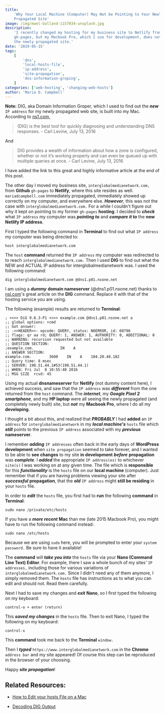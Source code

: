 ```yaml
---
title:
    'Why Your Local Machine (Computer) May Not be Pointing to Your Newly
    Propagated Site'
image: /img/mael-balland-1157034-unsplash.jpg
description:
    'I recently changed my hosting for my business site to Netlify from
    gh-pages, but my Macbook Pro, which I use for development, does not point to
    the newly propagated site.'
date: '2019-05-15'
tags:
    [
        'dns',
        'local-hosts-file',
        'ip-address',
        'site-propagation',
        'dns-information-groping',
    ]
categories: ['web-hosting', 'changing-web-hosts']
author: 'Maria D. Campbell'
---
```


**Note:** DIG, aka Domain Information Groper, which I used to find out the
**_new_** `IP address` for my newly propagated web site, is built into my Mac.
According to [ns1.com](https://ns1.com/blog/decoding-dig-output),

> (DIG) is the best tool for quickly diagnosing and understanding DNS
> responses. - Carl Levine, July 13, 2016

And

> DIG provides a wealth of information about how a zone is configured, whether
> or not it’s working properly and can even be queued up with multiple queries
> at once. - Carl Levine, July 13, 2016

I have added the link to this great and highly informative article at the end of
this post.

The other day I moved my business site, `interglobalmedianetwork.com,` from
**Github** `gh-pages` to **Netlify**, where this site resides as well.
`mariadcampbell.com` immediately propagated, immediately showed up correctly on
my computer, and everywhere else. **_However_**, this was not the case with
`interglobalmedianetwork.com.` For a while I couldn't figure out why it kept on
pointing to my former `gh-pages` **hosting**. I decided to **_check_** what
`IP address` my computer was **_pointing to_** and **_compare it to_** the **new
Netlify IP address**.

First I typed the following command in **Terminal** to find out what
`IP address` my computer was being directed to:

```shell
host interglobalmedianetwork.com
```

The `host` **command** returned the `IP address` my computer was redirected to
to reach `interglobalmedianetwork.com.` Then I used **DIG** to find out what the
NEW and ACTUAL IP address for interglobalmedianetwork was. I used the following
command:

```shell
dig interglobalmedianetwork.com @dns1.p01.nsone.net
```

I am using a **_dummy_** **domain nameserver** (@dns1.p01.nsone.net) thanks to
[nsl.com](https://ns1.com/blog/decoding-dig-output)'s great article on the
**DIG** command. Replace it with that of the hosting service you are using.

The following (example) results are returned to **Terminal**:

```shell
; <<>> DiG 9.8.3-P1 <<>> example.com @dns1.p01.nsone.net a
;; global options: +cmd
;; Got answer:
;; ->>HEADER<<- opcode: QUERY, status: NOERROR, id: 60796
;; flags: qr aa rd; QUERY: 1, ANSWER: 1, AUTHORITY: 0, ADDITIONAL: 0
;; WARNING: recursion requested but not available
;; QUESTION SECTION:
;example.com.            IN    A
;; ANSWER SECTION:
example.com.        3600    IN    A    104.20.48.182
;; Query time: 8 msec
;; SERVER: 198.51.44.1#53(198.51.44.1)
;; WHEN: Fri Jul  8 10:55:40 2016
;; MSG SIZE  rcvd: 45
```

Using my actual **dnsnameserver** for **Netlify** (not dummy content here), I
achieved success, and saw that the `IP address` was **_different_** from the one
returned from the `host` command. The **_internet_**, my **_Google Pixel 2
smartphone_**, and my **HP laptop** were all seeing the newly propagated (and
completely newly built) site, but **_not_** my **Macbook Pro**, where I do all
my **developing**.

I thought a bit about this, and realized that **_PROBABLY_** I had **added** an
`IP address` for `interglobalmedianetwork` in my **_local machine's_** `hosts`
file which **_still_** points to the previous `IP address` associated with my
**_previous_** **nameserver**.

I remember **_adding_** `IP addresses` often back in the early days of
**WordPress development** when `site propagation` seemed to take forever, and I
wanted to be able to **see changes** to my site **in development** **_before_**
**propagation** was **_complete_**. I **_added_** the appropriate
`IP address(es)` to whichever `site(s)` I was working on at any given time. The
file which is **responsible** for this **_functionality_** is the `hosts` file
on our **local machine** (computer). Just remember that if you are having
problems viewing your site after **_successful_** **propagation**, that the
**_old_** `IP address` might **still be residing** in your `hosts` file.

In order to **_edit_** the `hosts` file, you first had to **run** the following
**command** in **Terminal**:

```shell
sudo nano /private/etc/hosts
```

If you have a **_more recent_** **Mac** than me (late 2015 Macbook Pro), you
might have to run the following command instead:

```shell
sudo nano /etc/hosts
```

Because we are using `sudo` here, you will be prompted to enter your
`system password.` Be sure to have it available!

The **command** will **_take you into_** the `hosts` file via your **Nano
(Command Line Text) Editor**. For example, there I saw a whole bunch of my
sites' `IP addresses,` including those for various variations of
`interglobalmedianetwork.com.` Since I didn't need any of them anymore, I simply
removed them. The `hosts` file has instructions as to what you can edit and
should not. Read them carefully.

Next I had to save my changes and **_exit_** **Nano**, so I first typed the
following on my keyboard:

```shell
control-o + enter (return)
```

This **_saved my changes_** in the `hosts` file. Then to exit Nano, I typed the
following on my keyboard:

```shell
control-x
```

This **command** took me back to the **Terminal** `window.`

Then I **_typed_** `https://www.interglobalmedianetwork.com` in the **Chrome**
`address bar` and my site appeared! Of course this step can be reproduced in the
browser of your choosing.

Happy **_site propagation_**!

## Related Resources:

-   [How to Edit your hosts File on a Mac](https://www.inmotionhosting.com/support/website/how-to/how-to-edit-your-hosts-file-on-a-mac)

-   [Decoding DIG Output](https://ns1.com/blog/decoding-dig-output)
